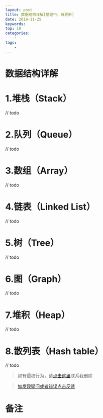 ```yaml
---
layout: post
title: 数据结构详解[整理中，待更新]
date: 2019-11-25
keywords:
top: 10
categories:
    -
tags:
    -
---
```

# 数据结构详解
# 1.堆栈（Stack）
// todo
# 2.队列（Queue）
// todo
# 3.数组（Array）
// todo
# 4.链表（Linked List）
// todo
# 5.树（Tree）
// todo
# 6.图（Graph）
// todo
# 7.堆积（Heap）
// todo
# 8.散列表（Hash table）
// todo

>如有侵权行为，请[点击这里](https://github.com/mattmengCooper/MattMeng_hexo/issues)联系我删除

>[如发现疑问或者错误点击反馈](https://github.com/mattmengCooper/MattMeng_hexo/issues)

# 备注

